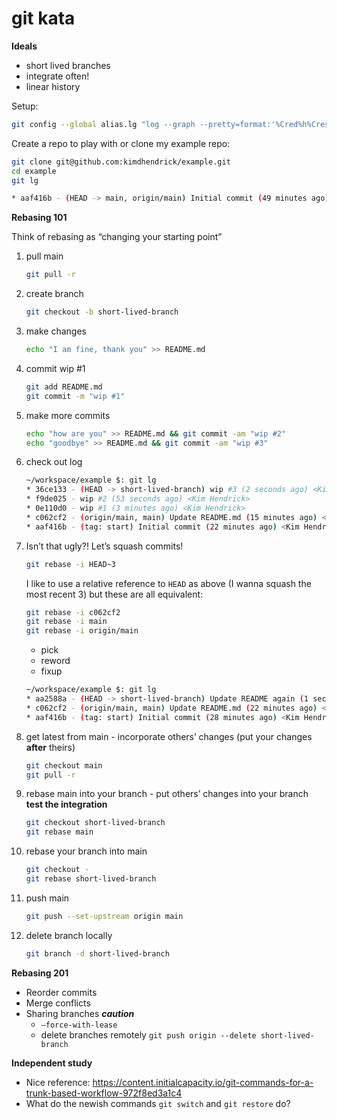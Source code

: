 # git kata

**Ideals**

- short lived branches
- integrate often!
- linear history

Setup:
```bash
git config --global alias.lg "log --graph --pretty=format:'%Cred%h%Creset -%C(yellow)%d%Creset %s %Cgreen(%cr) %C(bold blue)<%an>%Creset' --abbrev-commit --date=relative”
```

Create a repo to play with or clone my example repo:

```bash
git clone git@github.com:kimdhendrick/example.git
cd example
git lg

* aaf416b - (HEAD -> main, origin/main) Initial commit (49 minutes ago) <Kim Hendrick>
```

**Rebasing 101**

Think of rebasing as “changing your starting point”

1. pull main
    
    ```bash
    git pull -r
    ```
    
2. create branch
    
    ```bash
    git checkout -b short-lived-branch
    ```
    
3. make changes
    
    ```bash
    echo "I am fine, thank you" >> README.md
    ```
    
4. commit wip #1
    
    ```bash
    git add README.md
    git commit -m "wip #1"
    ```
    
5. make more commits
    
    ```bash
    echo "how are you" >> README.md && git commit -am "wip #2"
    echo "goodbye" >> README.md && git commit -am "wip #3"
    ```
    
6. check out log
    
    ```bash
    ~/workspace/example $: git lg
    * 36ce133 - (HEAD -> short-lived-branch) wip #3 (2 seconds ago) <Kim Hendrick>
    * f9de025 - wip #2 (53 seconds ago) <Kim Hendrick>
    * 0e110d0 - wip #1 (3 minutes ago) <Kim Hendrick>
    * c062cf2 - (origin/main, main) Update README.md (15 minutes ago) <Kim Hendrick>
    * aaf416b - (tag: start) Initial commit (22 minutes ago) <Kim Hendrick>
    ```
    
7. Isn’t that ugly?! Let’s squash commits!
    
    ```bash
    git rebase -i HEAD~3
    ```
    
    I like to use a relative reference to `HEAD` as above (I wanna squash the most recent 3) but these are all equivalent:
    
    ```bash
    git rebase -i c062cf2
    git rebase -i main
    git rebase -i origin/main
    ```
    
    - pick
    - reword
    - fixup
    
    ```bash
    ~/workspace/example $: git lg
    * aa2588a - (HEAD -> short-lived-branch) Update README again (1 second ago) <Kim Hendrick>
    * c062cf2 - (origin/main, main) Update README.md (22 minutes ago) <Kim Hendrick>
    * aaf416b - (tag: start) Initial commit (28 minutes ago) <Kim Hendrick>
    ```
    
8. get latest from main - incorporate others’ changes (put your changes **********after********** theirs)
    
    ```bash
    git checkout main
    git pull -r
    ```
    
9. rebase main into your branch - put others’ changes into your branch ****************************************test the integration****************************************
    
    ```bash
    git checkout short-lived-branch
    git rebase main
    ```
    
10. rebase your branch into main
    
    ```bash
    git checkout -
    git rebase short-lived-branch
    ```
    
11. push main
    
    ```bash
    git push --set-upstream origin main
    ```
    
12. delete branch locally
    
    ```bash
    git branch -d short-lived-branch
    ```
    

**Rebasing 201**

- Reorder commits
- Merge conflicts
- Sharing branches *********************caution*********************
    - `—force-with-lease`
    - delete branches remotely `git push origin --delete short-lived-branch`

**Independent study**

- Nice reference: https://content.initialcapacity.io/git-commands-for-a-trunk-based-workflow-972f8ed3a1c4
- What do the newish commands `git switch` and `git restore` do?